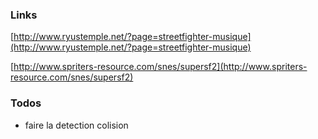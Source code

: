### Links

[http://www.ryustemple.net/?page=streetfighter-musique](http://www.ryustemple.net/?page=streetfighter-musique)

[http://www.spriters-resource.com/snes/supersf2](http://www.spriters-resource.com/snes/supersf2)


### Todos

* faire la detection colision

